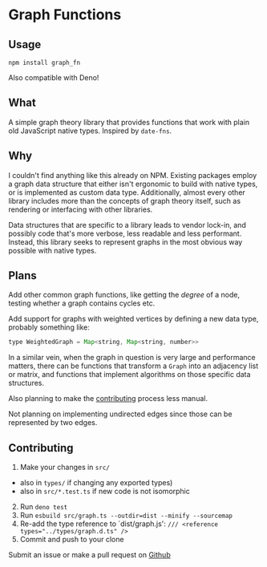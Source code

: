 # Graph Functions

## Usage

`npm install graph_fn`

Also compatible with Deno!

## What

A simple graph theory library that provides functions that work with plain old JavaScript native types. Inspired by `date-fns`.

## Why

I couldn't find anything like this already on NPM. Existing packages employ a graph data structure that either isn't ergonomic to build with native types, or is implemented as custom data type. Additionally, almost every other library includes more than the concepts of graph theory itself, such as rendering or interfacing with other libraries.

Data structures that are specific to a library leads to vendor lock-in, and possibly code that's more verbose, less readable and less performant. Instead, this library seeks to represent graphs in the most obvious way possible with native types.

## Plans

Add other common graph functions, like getting the _degree_ of a node, testing whether a graph contains cycles etc.

Add support for graphs with weighted vertices by defining a new data type, probably something like:

```javascript
type WeightedGraph = Map<string, Map<string, number>>
```

In a similar vein, when the graph in question is very large and performance matters, there can be functions that transform a `Graph` into an adjacency list or matrix, and functions that implement algorithms on those specific data structures.

Also planning to make the [contributing](#Contributing) process less manual.

Not planning on implementing undirected edges since those can be represented by two edges.

## Contributing

1. Make your changes in `src/`
  - also in `types/` if changing any exported types)
  - also in `src/*.test.ts` if new code is not isomorphic
2. Run `deno test`
2. Run `esbuild src/graph.ts --outdir=dist --minify --sourcemap`
3. Re-add the type reference to `dist/graph.js': ```/// <reference types="../types/graph.d.ts" />```
4. Commit and push to your clone

Submit an issue or make a pull request on [Github](https://github.com/patreeceeo/graph_fns.js)
